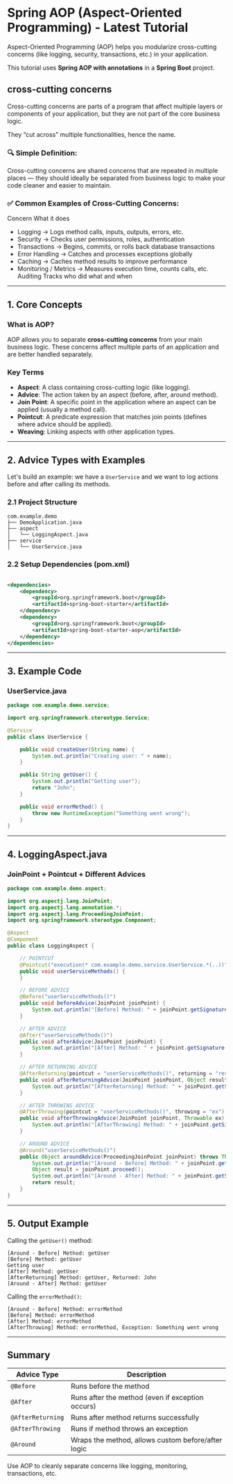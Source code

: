 # Spring AOP (Aspect-Oriented Programming) - Latest Tutorial

Aspect-Oriented Programming (AOP) helps you modularize cross-cutting concerns (like logging, security, transactions,
etc.) in your application.

This tutorial uses **Spring AOP with annotations** in a **Spring Boot** project.

## cross-cutting concerns

Cross-cutting concerns are parts of a program that affect multiple layers or components of your application, but they
are not part of the core business logic.

They “cut across” multiple functionalities, hence the name.

### 🔍 Simple Definition:

Cross-cutting concerns are shared concerns that are repeated in multiple places — they should ideally be separated from
business logic to make your code cleaner and easier to maintain.

### ✅ Common Examples of Cross-Cutting Concerns:

Concern What it does

- Logging -> Logs method calls, inputs, outputs, errors, etc.
- Security -> Checks user permissions, roles, authentication
- Transactions -> Begins, commits, or rolls back database transactions
- Error Handling -> Catches and processes exceptions globally
- Caching -> Caches method results to improve performance
- Monitoring / Metrics -> Measures execution time, counts calls, etc.
  Auditing Tracks who did what and when

---

## 1. Core Concepts

### What is AOP?

AOP allows you to separate **cross-cutting concerns** from your main business logic. These concerns affect multiple
parts of an application and are better handled separately.

### Key Terms

* **Aspect**: A class containing cross-cutting logic (like logging).
* **Advice**: The action taken by an aspect (before, after, around method).
* **Join Point**: A specific point in the application where an aspect can be applied (usually a method call).
* **Pointcut**: A predicate expression that matches join points (defines where advice should be applied).
* **Weaving**: Linking aspects with other application types.

---

## 2. Advice Types with Examples

Let's build an example: we have a `UserService` and we want to log actions before and after calling its methods.

### 2.1 Project Structure

```
com.example.demo
├── DemoApplication.java
├── aspect
│   └── LoggingAspect.java
├── service
│   └── UserService.java
```

### 2.2 Setup Dependencies (pom.xml)

```xml

<dependencies>
    <dependency>
        <groupId>org.springframework.boot</groupId>
        <artifactId>spring-boot-starter</artifactId>
    </dependency>
    <dependency>
        <groupId>org.springframework.boot</groupId>
        <artifactId>spring-boot-starter-aop</artifactId>
    </dependency>
</dependencies>
```

---

## 3. Example Code

### UserService.java

```java
package com.example.demo.service;

import org.springframework.stereotype.Service;

@Service
public class UserService {

    public void createUser(String name) {
        System.out.println("Creating user: " + name);
    }

    public String getUser() {
        System.out.println("Getting user");
        return "John";
    }

    public void errorMethod() {
        throw new RuntimeException("Something went wrong");
    }
}
```

---

## 4. LoggingAspect.java

### JoinPoint + Pointcut + Different Advices

```java
package com.example.demo.aspect;

import org.aspectj.lang.JoinPoint;
import org.aspectj.lang.annotation.*;
import org.aspectj.lang.ProceedingJoinPoint;
import org.springframework.stereotype.Component;

@Aspect
@Component
public class LoggingAspect {

    // POINTCUT
    @Pointcut("execution(* com.example.demo.service.UserService.*(..))")
    public void userServiceMethods() {
    }

    // BEFORE ADVICE
    @Before("userServiceMethods()")
    public void beforeAdvice(JoinPoint joinPoint) {
        System.out.println("[Before] Method: " + joinPoint.getSignature().getName());
    }

    // AFTER ADVICE
    @After("userServiceMethods()")
    public void afterAdvice(JoinPoint joinPoint) {
        System.out.println("[After] Method: " + joinPoint.getSignature().getName());
    }

    // AFTER RETURNING ADVICE
    @AfterReturning(pointcut = "userServiceMethods()", returning = "result")
    public void afterReturningAdvice(JoinPoint joinPoint, Object result) {
        System.out.println("[AfterReturning] Method: " + joinPoint.getSignature().getName() + ", Returned: " + result);
    }

    // AFTER THROWING ADVICE
    @AfterThrowing(pointcut = "userServiceMethods()", throwing = "ex")
    public void afterThrowingAdvice(JoinPoint joinPoint, Throwable ex) {
        System.out.println("[AfterThrowing] Method: " + joinPoint.getSignature().getName() + ", Exception: " + ex.getMessage());
    }

    // AROUND ADVICE
    @Around("userServiceMethods()")
    public Object aroundAdvice(ProceedingJoinPoint joinPoint) throws Throwable {
        System.out.println("[Around - Before] Method: " + joinPoint.getSignature().getName());
        Object result = joinPoint.proceed();
        System.out.println("[Around - After] Method: " + joinPoint.getSignature().getName());
        return result;
    }
}
```

---

## 5. Output Example

Calling the `getUser()` method:

```text
[Around - Before] Method: getUser
[Before] Method: getUser
Getting user
[After] Method: getUser
[AfterReturning] Method: getUser, Returned: John
[Around - After] Method: getUser
```

Calling the `errorMethod()`:

```text
[Around - Before] Method: errorMethod
[Before] Method: errorMethod
[After] Method: errorMethod
[AfterThrowing] Method: errorMethod, Exception: Something went wrong
```

---

## Summary

| Advice Type       | Description                                        |
|-------------------|----------------------------------------------------|
| `@Before`         | Runs before the method                             |
| `@After`          | Runs after the method (even if exception occurs)   |
| `@AfterReturning` | Runs after method returns successfully             |
| `@AfterThrowing`  | Runs if method throws an exception                 |
| `@Around`         | Wraps the method, allows custom before/after logic |

Use AOP to cleanly separate concerns like logging, monitoring, transactions, etc.